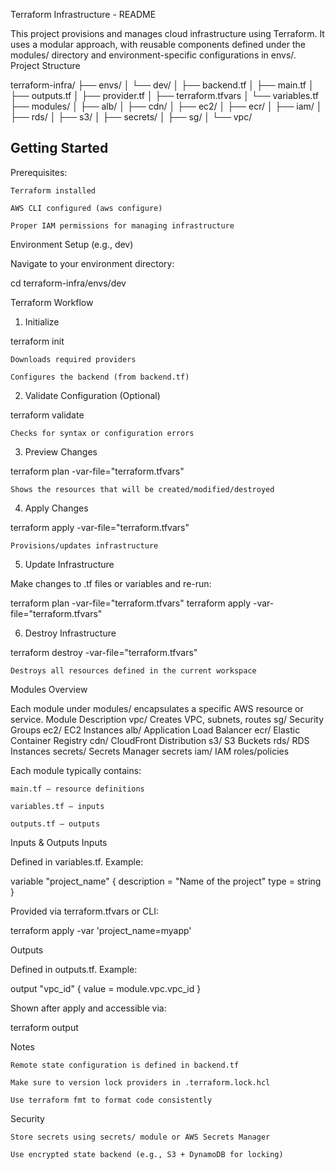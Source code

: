 Terraform Infrastructure - README

This project provisions and manages cloud infrastructure using Terraform. It uses a modular approach, with reusable components defined under the modules/ directory and environment-specific configurations in envs/.
Project Structure

terraform-infra/
├── envs/
│   └── dev/
│       ├── backend.tf
│       ├── main.tf
│       ├── outputs.tf
│       ├── provider.tf
│       ├── terraform.tfvars
│       └── variables.tf
├── modules/
│   ├── alb/
│   ├── cdn/
│   ├── ec2/
│   ├── ecr/
│   ├── iam/
│   ├── rds/
│   ├── s3/
│   ├── secrets/
│   ├── sg/
│   └── vpc/

Getting Started
---------------
Prerequisites:

    Terraform installed

    AWS CLI configured (aws configure)

    Proper IAM permissions for managing infrastructure

 Environment Setup (e.g., dev)

Navigate to your environment directory:

cd terraform-infra/envs/dev

 Terraform Workflow
1. Initialize

terraform init

    Downloads required providers

    Configures the backend (from backend.tf)

2. Validate Configuration (Optional)

terraform validate

    Checks for syntax or configuration errors

3. Preview Changes

terraform plan -var-file="terraform.tfvars"

    Shows the resources that will be created/modified/destroyed

4. Apply Changes

terraform apply -var-file="terraform.tfvars"

    Provisions/updates infrastructure

5. Update Infrastructure

Make changes to .tf files or variables and re-run:

terraform plan -var-file="terraform.tfvars"
terraform apply -var-file="terraform.tfvars"

6. Destroy Infrastructure

terraform destroy -var-file="terraform.tfvars"

    Destroys all resources defined in the current workspace

Modules Overview

Each module under modules/ encapsulates a specific AWS resource or service.
Module	Description
vpc/	Creates VPC, subnets, routes
sg/	Security Groups
ec2/	EC2 Instances
alb/	Application Load Balancer
ecr/	Elastic Container Registry
cdn/	CloudFront Distribution
s3/	S3 Buckets
rds/	RDS Instances
secrets/	Secrets Manager secrets
iam/	IAM roles/policies

Each module typically contains:

    main.tf – resource definitions

    variables.tf – inputs

    outputs.tf – outputs

Inputs & Outputs
Inputs

Defined in variables.tf. Example:

variable "project_name" {
  description = "Name of the project"
  type        = string
}

Provided via terraform.tfvars or CLI:

terraform apply -var 'project_name=myapp'

Outputs

Defined in outputs.tf. Example:

output "vpc_id" {
  value = module.vpc.vpc_id
}

Shown after apply and accessible via:

terraform output

 Notes

    Remote state configuration is defined in backend.tf

    Make sure to version lock providers in .terraform.lock.hcl

    Use terraform fmt to format code consistently

Security

    Store secrets using secrets/ module or AWS Secrets Manager

    Use encrypted state backend (e.g., S3 + DynamoDB for locking)



